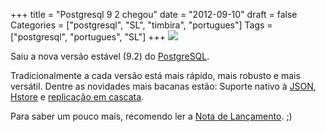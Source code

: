 +++
title = "Postgresql 9 2 chegou"
date = "2012-09-10"
draft = false
Categories = ["postgresql", "SL", "timbira", "portugues"]
Tags = ["postgresql", "portugues", "SL"]
+++
![](http://upload.wikimedia.org/wikipedia/commons/thumb/2/29/Postgresql_elephant.svg/200px-Postgresql_elephant.svg.png)

Saiu a nova versão estável (9.2) do [PostgreSQL](http://www.postgresql.org).

Tradicionalmente a cada versão está mais rápido, mais robusto e mais versátil. Dentre as novidades mais bacanas estão: Suporte nativo à [JSON](http://pt.wikipedia.org/wiki/JSON), [Hstore](http://hstore.cs.brown.edu/) e [replicação em cascata](http://www.postgresql.org/docs/9.2/static/warm-standby.html#CASCADING-REPLICATION).

Para saber um pouco mais, recomendo ler a [Nota de
Lançamento](http://www.postgresql.org/about/press/presskit92/pt/). ;)
